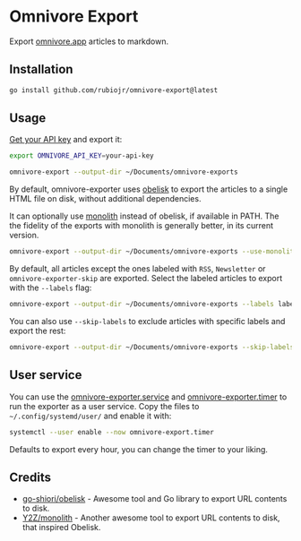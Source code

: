 # Omnivore Export

Export [omnivore.app](https://omnivore.app) articles to markdown.

## Installation

```bash
go install github.com/rubiojr/omnivore-export@latest
```

## Usage

[Get your API key](https://docs.omnivore.app/integrations/api.html#getting-an-api-token) and export it:
```bash
export OMNIVORE_API_KEY=your-api-key
```

```bash
omnivore-export --output-dir ~/Documents/omnivore-exports
```

By default, omnivore-exporter uses [obelisk](https://github.com/go-shiori/obelisk) to export the articles to a single HTML file on disk, without additional dependencies.

It can optionally use [monolith](https://github.com/Y2Z/monolith) instead of obelisk, if available in PATH. The the fidelity of the exports with monolith is generally better, in its current version.

```bash
omnivore-export --output-dir ~/Documents/omnivore-exports --use-monolith
```

By default, all articles except the ones labeled with `RSS`, `Newsletter` or `omnivore-exporter-skip` are exported. Select the labeled articles to export with the `--labels` flag:

```bash
omnivore-export --output-dir ~/Documents/omnivore-exports --labels label-to-export --labels another-label
```

You can also use `--skip-labels` to exclude articles with specific labels and export the rest:

```bash
omnivore-export --output-dir ~/Documents/omnivore-exports --skip-labels label-to-skip
```

## User service

You can use the [omnivore-exporter.service](/extra/omnivore-exporter.service) and [omnivore-exporter.timer](/extra/omnivore-exporter.timer) to run the exporter as a user service. Copy the files to `~/.config/systemd/user/` and enable it with:

```bash
systemctl --user enable --now omnivore-export.timer
```

Defaults to export every hour, you can change the timer to your liking.

## Credits

- [go-shiori/obelisk](https://github.com/go-shiori/obelisk) - Awesome tool and Go library to export URL contents to disk.
- [Y2Z/monolith](https://github.com/Y2Z/monolith) - Another awesome tool to export URL contents to disk, that inspired Obelisk.

